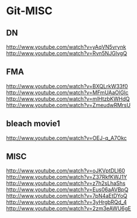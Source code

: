 Git-MISC
========
DN
--------------
http://www.youtube.com/watch?v=yAqVN5vrynk
http://www.youtube.com/watch?v=Rvn5NJGlvgQ

FMA
--------------
http://www.youtube.com/watch?v=BXQLrkW33f0
http://www.youtube.com/watch?v=MFmUAaOlGIc
http://www.youtube.com/watch?v=mlHtzbKWHdQ
http://www.youtube.com/watch?v=ZmeudwRMrsU

bleach movie1
---------------
http://www.youtube.com/watch?v=OEJ-q_A7Okc


MISC
---------------
http://www.youtube.com/watch?v=oJKVptDLl60
http://www.youtube.com/watch?v=Z37RkfKWJ1Y
http://www.youtube.com/watch?v=z7h2sLhaShs
http://www.youtube.com/watch?v=Eus06aAVBpQ
http://www.youtube.com/watch?v=7pN4aEtDYoQ
http://www.youtube.com/watch?v=3yHrgbRQd_4
http://www.youtube.com/watch?v=2zm3eAWU6gE
